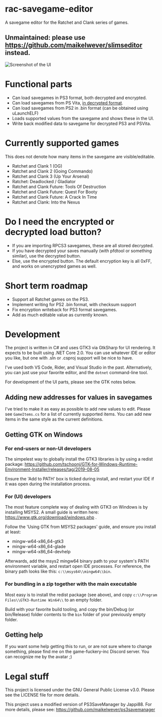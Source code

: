 # rac-savegame-editor

A savegame editor for the Ratchet and Clank series of games.

## Unmaintained: please use https://github.com/maikelwever/slimseditor instead.


![Screenshot of the UI](/docs/screenshot.png?raw=true)


# Functional parts
 
 - Can load savegames in PS3 format, both decrypted and encrypted.
 - Can load savegames from PS Vita, [in decrypted format](/docs/HOW-TO-MOVE-SAVES-FOR-VITA.md).
 - Can load savegames from PS2 in .bin format (can be obtained using uLaunchELF)
 - Loads supported values from the savegame and shows these in the UI.
 - Write back modified data to savegame for decrypted PS3 and PSVita.


# Currently supported games

This does not denote how many items in the savegame are visible/editable.

 - Ratchet and Clank 1 (OG)
 - Ratchet and Clank 2 (Going Commando)
 - Ratchet and Clank 3 (Up Your Arsenal)
 - Ratchet: Deadlocked / Gladiator
 - Ratchet and Clank Future: Tools Of Destruction
 - Ratchet and Clank Future: Quest For Booty
 - Ratchet and Clank Future: A Crack In Time
 - Ratchet and Clank: Into the Nexus


# Do I need the encrypted or decrypted load button?

 - If you are importing RPCS3 savegames, these are all stored decrypted.
 - If you have decrypted your saves manually (with pfdtool or something similar), use the decrypted button.
 - Else, use the encrypted button. The default encryption key is all 0xFF, and works on unencrypted games as well. 


# Short term roadmap

 - Support all Ratchet games on the PS3.
 - Implement writing for PS2 .bin format, with checksum support
 - Fix encryption writeback for PS3 format savegames.
 - Add as much editable value as currently known.


# Development

The project is written in C# and uses GTK3 via GtkSharp for UI rendering. It expects to be built using .NET Core 2.0.
You can use whatever IDE or editor you like, but one with .sln or .csproj support will be nice to have.

I've used both VS Code, Rider, and Visual Studio in the past.
Alternatively, you can just use your favorite editor, and the `dotnet` command-line tool.

For development of the UI parts, please see the GTK notes below.


## Adding new addresses for values in savegames

I've tried to make it as easy as possible to add new values to edit.
Please see `GameItems.cs` for a list of currently supported items.
You can add new items in the same style as the current definitions.


## Getting GTK on Windows

### For end-users or non-UI developers

The simpelest way to globally install the GTK3 libraries is by using a redist package:
https://github.com/tschoonj/GTK-for-Windows-Runtime-Environment-Installer/releases/tag/2019-08-05

Ensure the 'Add to PATH' box is ticked during install, 
and restart your IDE if it was open during the installation process.

### For (UI) developers

The most feature complete way of dealing with GTK3 on Windows is by installing MSYS2.
A small guide is written here: https://www.gtk.org/download/windows.php .

Follow the 'Using GTK from MSYS2 packages' guide, and ensure you install at least:

  - mingw-w64-x86_64-gtk3
  - mingw-w64-x86_64-glade
  - mingw-w64-x86_64-devhelp

Afterwards, add the msys2 mingw64 binary path to your system's PATH environment variable, 
and restart open IDE processes. 
For reference, the binary path looks like this: `c:\\msys64\\mingw64\\bin`.

### For bundling in a zip together with the main executable

Most easy is to install the redist package (see above), 
and copy `c:\\Program Files\\GTK3-Runtime Win64\\` to an empty folder.

Build with your favorite build tooling, 
and copy the bin/Debug (or bin/Release) folder contents to the `bin` folder of your previously empty folder.


## Getting help

If you want some help getting this to run, or are not sure where to change something, please find me on the game-fuckery-inc Discord server.
You can recognize me by the avatar ;)


# Legal stuff

This project is licensed under the GNU General Public License v3.0. Please see the LICENSE file for more details.

This project uses a modified version of PS3SaveManager by Jappi88. For more details, please see: https://github.com/maikelwever/ps3savemanager
